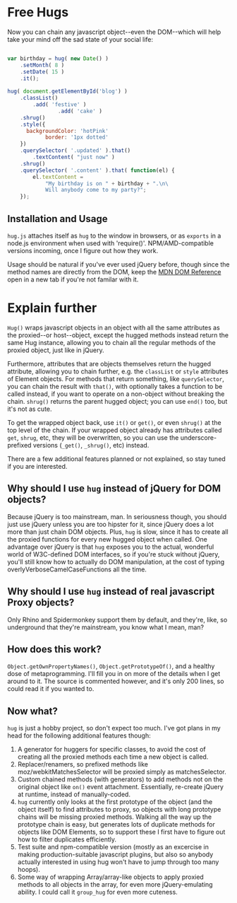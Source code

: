 # Free Hugs

Now you can chain any javascript object--even the DOM--which will help take
your mind off the sad state of your social life:

```javascript

var birthday = hug( new Date() )
    .setMonth( 8 )
    .setDate( 15 )
    .it();
    
hug( document.getElementById('blog') )
    .classList()
        .add( 'festive' )
				.add( 'cake' )
    .shrug()
    .style({
      backgroundColor: 'hotPink'
			border: '1px dotted'
    })
    .querySelector( '.updated' ).that()
        .textContent( "just now" )
    .shrug()
    .querySelector( '.content' ).that( function(el) {
        el.textContent = 
            "My birthday is on " + birthday + ".\n\
            Will anybody come to my party?";
    });
```

## Installation and Usage

`hug.js` attaches itself as `hug` to the window in browsers, or as 
`exports` in a node.js environment when used with 'require()'.
NPM/AMD-compatible versions incoming, once I figure out how they work.

Usage should be natural if you've ever used jQuery before, though since
the method names are directly from the DOM, keep the
[MDN DOM Reference](https://developer.mozilla.org/en/DOM) open in a new tab
if you're not familar with it.

# Explain further

`Hug()` wraps javascript objects in an object with all the same attributes
as the proxied--or host--object, except the hugged methods instead return the
same Hug instance, allowing you to chain all the regular methods of the proxied
object, just like in jQuery.

Furthermore, attributes that are objects themselves return the hugged attribute,
allowing you to chain further, e.g. the `classList` or `style` attributes of
Element objects. For methods that return something, like `querySelector`, you
can chain the result with `that()`, with optionally takes a function to be 
called instead, if you want to operate on a non-object without breaking the 
chain. `shrug()` returns the parent hugged object; you can use `end()` too,
but it's not as cute.

To get the wrapped object back, use `it()` or `get()`, or even `shrug()` at the
top level of the chain. If your wrapped object already has attributes called
`get`, `shrug`, etc, they will be overwritten, so you can use the
underscore-prefixed versions (`_get()`, `_shrug()`, etc) instead.

There are a few additional features planned or not explained, so stay tuned if
you are interested.

## Why should I use `hug` instead of jQuery for DOM objects?

Because jQuery is too mainstream, man. In seriousness though, you should just 
use jQuery unless you are too hipster for it, since jQuery does a lot more than
just chain DOM objects. Plus, `hug` is slow, since it has to create all the
proxied functions for every new hugged object when called. One advantage over
jQuery is that `hug` exposes you to the actual, wonderful world of W3C-defined
DOM interfaces, so if you're stuck without jQuery, you'll still know how to 
actually do DOM manipulation, at the cost of typing 
overlyVerboseCamelCaseFunctions all the time.

## Why should I use `hug` instead of real javascript Proxy objects?

Only Rhino and Spidermonkey support them by default, and they're, like, so
underground that they're mainstream, you know what I mean, man?

## How does this work?

`Object.getOwnPropertyNames()`, `Object.getPrototypeOf()`, and a healthy dose
of metaprogramming. I'll fill you in on more of the details when I get around
to it. The source is commented however, and it's only 200 lines, so could
read it if you wanted to.

## Now what?

`hug` is just a hobby project, so don't expect too much. I've got plans in my
head for the following additional features though:

1. A generator for huggers for specific classes, to avoid the cost of
   creating all the proxied methods each time a new object is called.
2. Replacer/renamers, so prefixed methods like moz/webkitMatchesSelector will
   be proxied simply as matchesSelector.
3. Custom chained methods (with generators) to add methods not on the 
   original object like `on()` event attachment. Essentially, re-create
   jQuery at runtime, instead of manually-coded.
4. `hug` currently only looks at the first prototype of the object (and the
   object itself) to find attributes to proxy, so objects with long prototype
   chains will be missing proxied methods. Walking all the way up the prototype
   chain is easy, but generates lots of duplicate methods for objects like
   DOM Elements, so to support these I first have to figure out how to filter
   duplicates efficiently.
5. Test suite and npm-compatible version (mostly as an excercise in making
   production-suitable javascript plugins, but also so anybody actually 
   interested in using hug won't have to jump through too many hoops).
6. Some way of wrapping Array/array-like objects to apply proxied
   methods to all objects in the array, for even more jQuery-emulating ability.
   I could call it `group_hug` for even more cuteness.